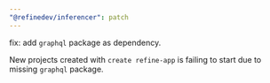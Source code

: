 ```yaml
---
"@refinedev/inferencer": patch
---
```


fix: add `graphql` package as dependency.

New projects created with `create refine-app` is failing to start due to missing `graphql` package.
